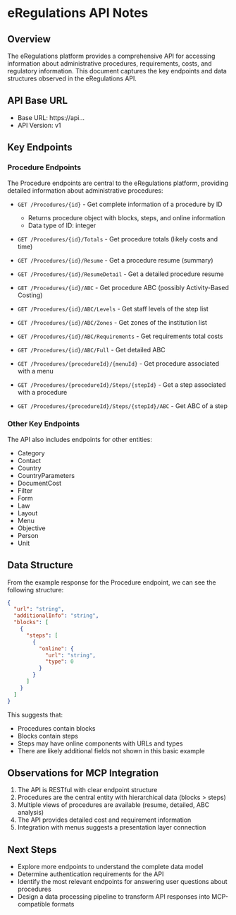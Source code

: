 # eRegulations API Notes

## Overview
The eRegulations platform provides a comprehensive API for accessing information about administrative procedures, requirements, costs, and regulatory information. This document captures the key endpoints and data structures observed in the eRegulations API.

## API Base URL
- Base URL: https://api...
- API Version: v1

## Key Endpoints

### Procedure Endpoints
The Procedure endpoints are central to the eRegulations platform, providing detailed information about administrative procedures:

- `GET /Procedures/{id}` - Get complete information of a procedure by ID
  - Returns procedure object with blocks, steps, and online information
  - Data type of ID: integer

- `GET /Procedures/{id}/Totals` - Get procedure totals (likely costs and time)

- `GET /Procedures/{id}/Resume` - Get a procedure resume (summary)

- `GET /Procedures/{id}/ResumeDetail` - Get a detailed procedure resume

- `GET /Procedures/{id}/ABC` - Get procedure ABC (possibly Activity-Based Costing)

- `GET /Procedures/{id}/ABC/Levels` - Get staff levels of the step list

- `GET /Procedures/{id}/ABC/Zones` - Get zones of the institution list

- `GET /Procedures/{id}/ABC/Requirements` - Get requirements total costs

- `GET /Procedures/{id}/ABC/Full` - Get detailed ABC

- `GET /Procedures/{procedureId}/{menuId}` - Get procedure associated with a menu

- `GET /Procedures/{procedureId}/Steps/{stepId}` - Get a step associated with a procedure

- `GET /Procedures/{procedureId}/Steps/{stepId}/ABC` - Get ABC of a step

### Other Key Endpoints
The API also includes endpoints for other entities:

- Category
- Contact
- Country
- CountryParameters
- DocumentCost
- Filter
- Form
- Law
- Layout
- Menu
- Objective
- Person
- Unit

## Data Structure
From the example response for the Procedure endpoint, we can see the following structure:

```json
{
  "url": "string",
  "additionalInfo": "string",
  "blocks": [
    {
      "steps": [
        {
          "online": {
            "url": "string",
            "type": 0
          }
        }
      ]
    }
  ]
}
```

This suggests that:
- Procedures contain blocks
- Blocks contain steps
- Steps may have online components with URLs and types
- There are likely additional fields not shown in this basic example

## Observations for MCP Integration
1. The API is RESTful with clear endpoint structure
2. Procedures are the central entity with hierarchical data (blocks > steps)
3. Multiple views of procedures are available (resume, detailed, ABC analysis)
4. The API provides detailed cost and requirement information
5. Integration with menus suggests a presentation layer connection

## Next Steps
- Explore more endpoints to understand the complete data model
- Determine authentication requirements for the API
- Identify the most relevant endpoints for answering user questions about procedures
- Design a data processing pipeline to transform API responses into MCP-compatible formats
